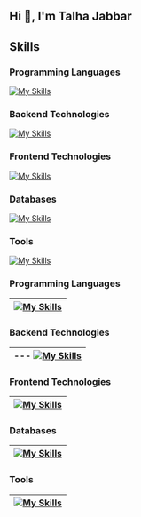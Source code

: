 ## Hi 👋, I'm Talha Jabbar

## Skills

### Programming Languages
[![My Skills](https://skillicons.dev/icons?i=cpp,cs,js,py,php)](https://skillicons.dev)

### Backend Technologies
[![My Skills](https://skillicons.dev/icons?i=dotnet,nodejs,express,redis,rabbitmq,docker)](https://skillicons.dev)

### Frontend Technologies
[![My Skills](https://skillicons.dev/icons?i=html,css,react,redux)](https://skillicons.dev)

### Databases
[![My Skills](https://skillicons.dev/icons?i=mysql,mongodb)](https://skillicons.dev)

### Tools
[![My Skills](https://skillicons.dev/icons?i=git,github,heroku,vscode,postman)](https://skillicons.dev)


### Programming Languages
| [![My Skills](https://skillicons.dev/icons?i=cpp,cs,js,py,php)](https://skillicons.dev) |
| --- |

### Backend Technologies
--- [![My Skills](https://skillicons.dev/icons?i=dotnet,nodejs,express,redis,rabbitmq,docker)](https://skillicons.dev) |
| --- |

### Frontend Technologies
| [![My Skills](https://skillicons.dev/icons?i=html,css,react,redux)](https://skillicons.dev) |
| --- |

### Databases
| [![My Skills](https://skillicons.dev/icons?i=mysql,mongodb)](https://skillicons.dev) |
| --- |

### Tools
| [![My Skills](https://skillicons.dev/icons?i=git,github,heroku,vscode,postman)](https://skillicons.dev) |
| --- |


<!--
**M-Talha-Jabbar/M-Talha-Jabbar** is a ✨ _special_ ✨ repository because its `README.md` (this file) appears on your GitHub profile.

Here are some ideas to get you started:

- 🔭 I’m currently working on ...
- 🌱 I’m currently learning ...
- 👯 I’m looking to collaborate on ...
- 🤔 I’m looking for help with ...
- 💬 Ask me about ...
- 📫 How to reach me: ...
- 😄 Pronouns: ...
- ⚡ Fun fact: ...
-->
